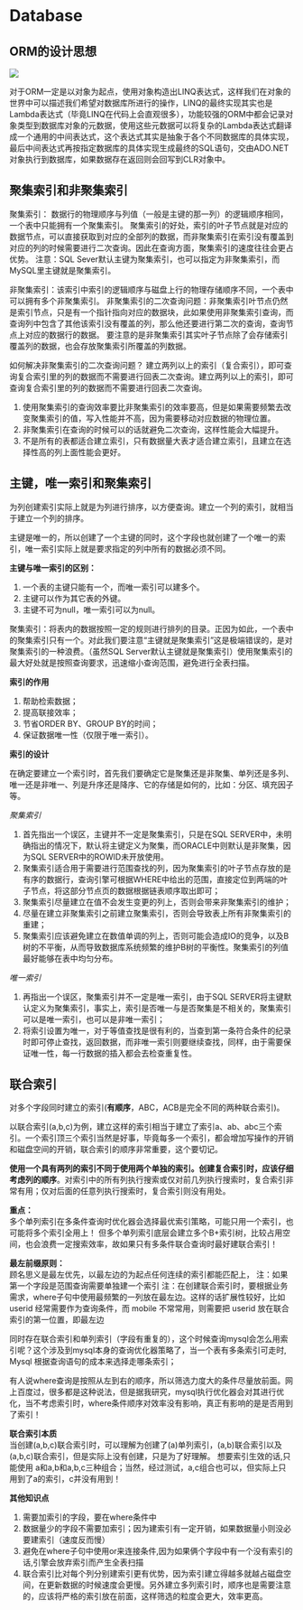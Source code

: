 # Database

## ORM的设计思想

![](https://images2018.cnblogs.com/blog/1364581/201804/1364581-20180406215844000-86521220.png)

对于ORM一定是以对象为起点，使用对象构造出LINQ表达式，这样我们在对象的世界中可以描述我们希望对数据库所进行的操作，LINQ的最终实现其实也是Lambda表达式（毕竟LINQ在代码上会直观很多），功能较强的ORM中都会记录对象类型到数据库对象的元数据，使用这些元数据可以将复杂的Lambda表达式翻译成一个通用的中间表达式，这个表达式其实是抽象于各个不同数据库的具体实现，最后中间表达式再按指定数据库的具体实现生成最终的SQL语句，交由ADO.NET对象执行到数据库，如果数据存在返回则会回写到CLR对象中。

## 聚集索引和非聚集索引

   聚集索引： 数据行的物理顺序与列值（一般是主键的那一列）的逻辑顺序相同，一个表中只能拥有一个聚集索引。
   聚集索引的好处，索引的叶子节点就是对应的数据节点，可以直接获取到对应的全部列的数据，而非聚集索引在索引没有覆盖到对应的列的时候需要进行二次查询。因此在查询方面，聚集索引的速度往往会更占优势。
   注意：SQL Sever默认主键为聚集索引，也可以指定为非聚集索引，而MySQL里主键就是聚集索引。

   非聚集索引：该索引中索引的逻辑顺序与磁盘上行的物理存储顺序不同，一个表中可以拥有多个非聚集索引。
   非聚集索引的二次查询问题：非聚集索引叶节点仍然是索引节点，只是有一个指针指向对应的数据块，此如果使用非聚集索引查询，而查询列中包含了其他该索引没有覆盖的列，那么他还要进行第二次的查询，查询节点上对应的数据行的数据。
   要注意的是非聚集索引其实叶子节点除了会存储索引覆盖列的数据，也会存放聚集索引所覆盖的列数据。

   如何解决非聚集索引的二次查询问题？
   建立两列以上的索引（复合索引），即可查询复合索引里的列的数据而不需要进行回表二次查询。建立两列以上的索引，即可查询复合索引里的列的数据而不需要进行回表二次查询。

1. 使用聚集索引的查询效率要比非聚集索引的效率要高，但是如果需要频繁去改变聚集索引的值，写入性能并不高，因为需要移动对应数据的物理位置。
2. 非聚集索引在查询的时候可以的话就避免二次查询，这样性能会大幅提升。
3. 不是所有的表都适合建立索引，只有数据量大表才适合建立索引，且建立在选择性高的列上面性能会更好。

## 主键，唯一索引和聚集索引
   为列创建索引实际上就是为列进行排序，以方便查询。建立一个列的索引，就相当于建立一个列的排序。

   主键是唯一的，所以创建了一个主键的同时，这个字段也就创建了一个唯一的索引，唯一索引实际上就是要求指定的列中所有的数据必须不同。

   **主键与唯一索引的区别：**

   1. 一个表的主键只能有一个，而唯一索引可以建多个。
   2. 主键可以作为其它表的外键。
   3. 主键不可为null，唯一索引可以为null。

聚集索引：将表内的数据按照一定的规则进行排列的目录。正因为如此，一个表中的聚集索引只有一个。对此我们要注意“主键就是聚集索引”这是极端错误的，是对聚集索引的一种浪费。（虽然SQL Server默认主键就是聚集索引）使用聚集索引的最大好处就是按照查询要求，迅速缩小查询范围，避免进行全表扫描。

**索引的作用**

1. 帮助检索数据；
2. 提高联接效率；
3. 节省ORDER BY、GROUP BY的时间；
4. 保证数据唯一性（仅限于唯一索引）。

**索引的设计**

在确定要建立一个索引时，首先我们要确定它是聚集还是非聚集、单列还是多列、唯一还是非唯一、列是升序还是降序、它的存储是如何的，比如：分区、填充因子等。

*聚集索引*
1. 首先指出一个误区，主键并不一定是聚集索引，只是在SQL SERVER中，未明确指出的情况下，默认将主键定义为聚集，而ORACLE中则默认是非聚集，因为SQL SERVER中的ROWID未开放使用。
2. 聚集索引适合用于需要进行范围查找的列，因为聚集索引的叶子节点存放的是有序的数据行，查询引擎可根据WHERE中给出的范围，直接定位到两端的叶子节点，将这部分节点页的数据根据链表顺序取出即可；
3. 聚集索引尽量建立在值不会发生变更的列上，否则会带来非聚集索引的维护；
4. 尽量在建立非聚集索引之前建立聚集索引，否则会导致表上所有非聚集索引的重建；
5. 聚集索引应该避免建立在数值单调的列上，否则可能会造成IO的竞争，以及B树的不平衡，从而导致数据库系统频繁的维护B树的平衡性。聚集索引的列值最好能够在表中均匀分布。

*唯一索引*
1. 再指出一个误区，聚集索引并不一定是唯一索引，由于SQL SERVER将主键默认定义为聚集索引，事实上，索引是否唯一与是否聚集是不相关的，聚集索引可以是唯一索引，也可以是非唯一索引；
2. 将索引设置为唯一，对于等值查找是很有利的，当查到第一条符合条件的纪录时即可停止查找，返回数据，而非唯一索引则要继续查找，同样，由于需要保证唯一性，每一行数据的插入都会去检查重复性。

## 联合索引
对多个字段同时建立的索引(**有顺序**，ABC，ACB是完全不同的两种联合索引)。

以联合索引(a,b,c)为例，建立这样的索引相当于建立了索引a、ab、abc三个索引。一个索引顶三个索引当然是好事，毕竟每多一个索引，都会增加写操作的开销和磁盘空间的开销，联合索引的顺序非常重要，这个要切记。

**使用一个具有两列的索引不同于使用两个单独的索引。创建复合索引时，应该仔细考虑列的顺序**。对索引中的所有列执行搜索或仅对前几列执行搜索时，复合索引非常有用；仅对后面的任意列执行搜索时，复合索引则没有用处。

**重点：**    
多个单列索引在多条件查询时优化器会选择最优索引策略，可能只用一个索引，也可能将多个索引全用上！ 但多个单列索引底层会建立多个B+索引树，比较占用空间，也会浪费一定搜索效率，故如果只有多条件联合查询时最好建联合索引！

**最左前缀原则：**   
顾名思义是最左优先，以最左边的为起点任何连续的索引都能匹配上，
注：如果第一个字段是范围查询需要单独建一个索引
注：在创建联合索引时，要根据业务需求，where子句中使用最频繁的一列放在最左边。这样的话扩展性较好，比如 userid 经常需要作为查询条件，而 mobile 不常常用，则需要把 userid 放在联合索引的第一位置，即最左边

同时存在联合索引和单列索引（字段有重复的），这个时候查询mysql会怎么用索引呢？这个涉及到mysql本身的查询优化器策略了，当一个表有多条索引可走时, Mysql 根据查询语句的成本来选择走哪条索引；

有人说where查询是按照从左到右的顺序，所以筛选力度大的条件尽量放前面。网上百度过，很多都是这种说法，但是据我研究，mysql执行优化器会对其进行优化，当不考虑索引时，where条件顺序对效率没有影响，真正有影响的是是否用到了索引！

**联合索引本质**  
当创建(a,b,c)联合索引时，可以理解为创建了(a)单列索引，(a,b)联合索引以及(a,b,c)联合索引，但是实际上没有创建，只是为了好理解。
想要索引生效的话,只能使用 a和a,b和a,b,c三种组合；当然，经过测试，a,c组合也可以，但实际上只用到了a的索引，c并没有用到！

**其他知识点**    
1. 需要加索引的字段，要在where条件中
2. 数据量少的字段不需要加索引；因为建索引有一定开销，如果数据量小则没必要建索引（速度反而慢） 
3. 避免在where子句中使用or来连接条件,因为如果俩个字段中有一个没有索引的话,引擎会放弃索引而产生全表扫描 
4. 联合索引比对每个列分别建索引更有优势，因为索引建立得越多就越占磁盘空间，在更新数据的时候速度会更慢。另外建立多列索引时，顺序也是需要注意的，应该将严格的索引放在前面，这样筛选的粒度会更大，效率更高。
